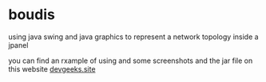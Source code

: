 # boudis
using java swing and java graphics to represent a network topology inside a jpanel

you can find an rxample of using and some screenshots and the jar file on this website <a href="http://devgeeks.site/2017/06/22/boudis-a-java-swing-based-library-to-display-and-view-network-topologies/">devgeeks.site</a>

